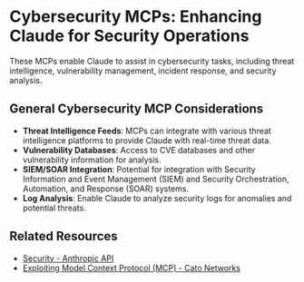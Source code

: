 
# Cybersecurity MCPs: Enhancing Claude for Security Operations

These MCPs enable Claude to assist in cybersecurity tasks, including threat intelligence, vulnerability management, incident response, and security analysis.

## General Cybersecurity MCP Considerations

*   **Threat Intelligence Feeds**: MCPs can integrate with various threat intelligence platforms to provide Claude with real-time threat data.
*   **Vulnerability Databases**: Access to CVE databases and other vulnerability information for analysis.
*   **SIEM/SOAR Integration**: Potential for integration with Security Information and Event Management (SIEM) and Security Orchestration, Automation, and Response (SOAR) systems.
*   **Log Analysis**: Enable Claude to analyze security logs for anomalies and potential threats.

## Related Resources

*   [Security - Anthropic API](https://docs.anthropic.com/en/docs/claude-code/security)
*   [Exploiting Model Context Protocol (MCP) - Cato Networks](https://www.catonetworks.com/blog/cato-ctrl-exploiting-model-context-protocol-mcp/)


